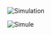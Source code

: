![Simulation](https://user-images.githubusercontent.com/98813646/157019484-ed572661-d6ba-4362-9eaf-d6389eba6c4a.png)

![Simule](https://user-images.githubusercontent.com/98813646/157198360-fcbeebd5-5e59-4fd7-8079-ce4d701fa576.PNG)
